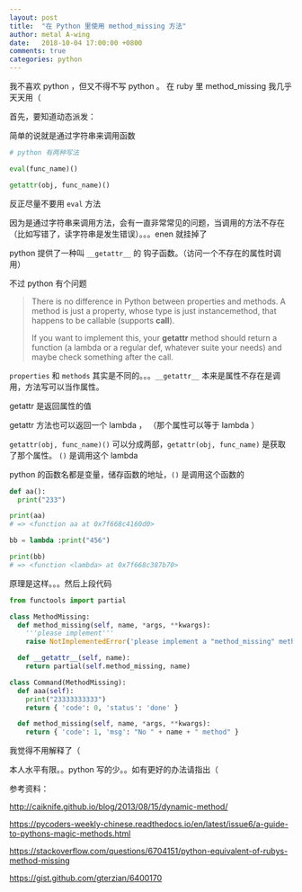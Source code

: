 ```yaml
---
layout: post
title:  "在 Python 里使用 method_missing 方法"
author: metal A-wing
date:   2018-10-04 17:00:00 +0800
comments: true
categories: python
---
```

我不喜欢 python ，但又不得不写 python 。
在 ruby 里 method_missing 我几乎天天用（

首先，要知道动态派发：

简单的说就是通过字符串来调用函数


```python
# python 有两种写法

eval(func_name)()

getattr(obj, func_name)()
```
反正尽量不要用 `eval` 方法


因为是通过字符串来调用方法，会有一直非常常见的问题，当调用的方法不存在（比如写错了，读字符串是发生错误）。。。enen 就挂掉了

python 提供了一种叫 `__getattr__` 的 钩子函数。（访问一个不存在的属性时调用）

不过 python 有个问题

> There is no difference in Python between properties and methods. A method is just a property, whose type is just instancemethod, that happens to be callable (supports __call__).
>
> If you want to implement this, your __getattr__ method should return a function (a lambda or a regular def, whatever suite your needs) and maybe check something after the call.

`properties` 和 `methods` 其实是不同的。。。`__getattr__` 本来是属性不存在是调用，方法写可以当作属性。

getattr 是返回属性的值

getattr 方法也可以返回一个 lambda ， （那个属性可以等于 lambda ）

`getattr(obj, func_name)()` 可以分成两部，`getattr(obj, func_name)` 是获取了那个属性。 `()` 是调用这个 lambda

python 的函数名都是变量，储存函数的地址，`()` 是调用这个函数的
```python
def aa():
  print("233")

print(aa)
# => <function aa at 0x7f668c4160d0>

bb = lambda :print("456")

print(bb)
# => <function <lambda> at 0x7f668c387b70>
```

原理是这样。。。然后上段代码

```python
from functools import partial

class MethodMissing:
  def method_missing(self, name, *args, **kwargs):
    '''please implement'''
    raise NotImplementedError('please implement a "method_missing" method')

  def __getattr__(self, name):
    return partial(self.method_missing, name)

class Command(MethodMissing):
  def aaa(self):
    print("23333333333")
    return { 'code': 0, 'status': 'done' }

  def method_missing(self, name, *args, **kwargs):
    return { 'code': 1, 'msg': "No " + name + " method" }
```

我觉得不用解释了（

本人水平有限。。python 写的少。。如有更好的办法请指出（


参考资料：

http://caiknife.github.io/blog/2013/08/15/dynamic-method/

https://pycoders-weekly-chinese.readthedocs.io/en/latest/issue6/a-guide-to-pythons-magic-methods.html

https://stackoverflow.com/questions/6704151/python-equivalent-of-rubys-method-missing

https://gist.github.com/gterzian/6400170

